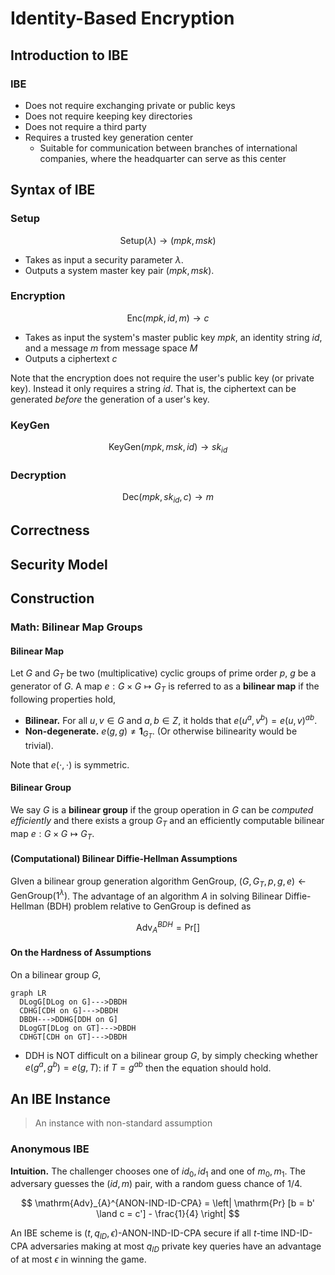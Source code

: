# Identity-Based Encryption

## Introduction to IBE

### IBE

- Does not require exchanging private or public keys
- Does not require keeping key directories
- Does not require a third party
- Requires a trusted key generation center
  - Suitable for communication between branches of international companies, where the headquarter can serve as this center

## Syntax of IBE

### Setup

$$ \mathrm{Setup}(\lambda) \to (mpk, msk) $$

- Takes as input a security parameter $\lambda$.
- Outputs a system master key pair $(mpk, msk)$.

### Encryption

$$ \mathrm{Enc}(mpk, id, m) \to c $$

- Takes as input the system's master public key $mpk$, an identity string $id$, and a message $m$ from message space $M$
- Outputs a ciphertext $c$

Note that the encryption does not require the user's public key (or private key). Instead it only requires a string $id$. That is, the ciphertext can be generated *before* the generation of a user's key.

### KeyGen

$$ \mathrm{KeyGen}(mpk, msk, id) \to sk_{id} $$

### Decryption

$$ \mathrm{Dec}(mpk, sk_{id}, c) \to m $$

## Correctness

## Security Model

## Construction

### Math: Bilinear Map Groups

#### Bilinear Map

Let $G$ and $G_T$ be two (multiplicative) cyclic groups of prime order $p$, $g$ be a generator of $G$. A map $e: G \times G \mapsto G_T$ is referred to as a **bilinear map** if the following properties hold,

- **Bilinear.** For all $u, v \in G$ and $a, b \in Z$, it holds that $e(u^a, v^b) = e(u, v)^{ab}$.
- **Non-degenerate.** $e(g, g) \neq \mathbf{1}_{G_T}$. (Or otherwise bilinearity would be trivial).

Note that $e(\cdot,\cdot)$ is symmetric.

#### Bilinear Group

We say $G$ is a **bilinear group** if the group operation in $G$ can be *computed efficiently* and there exists a group $G_T$ and an efficiently computable bilinear map $e: G \times G \mapsto G_T$. 

#### (Computational) Bilinear Diffie-Hellman Assumptions

GIven a bilinear group generation algorithm $\mathrm{GenGroup}$, $(G, G_T, p, g, e) \leftarrow \mathrm{GenGroup}(1^\lambda)$. The advantage of an algorithm $A$ in solving Bilinear Diffie-Hellman (BDH) problem relative to $\mathrm{GenGroup}$ is defined as

$$ \mathrm{Adv}_{A}^{BDH} = \mathrm{Pr}[] $$

#### On the Hardness of Assumptions

On a bilinear group $G$,

```mermaid
graph LR
  DLogG[DLog on G]--->DBDH
  CDHG[CDH on G]--->DBDH
  DBDH--->DDHG[DDH on G]
  DLogGT[DLog on GT]--->DBDH
  CDHGT[CDH on GT]--->DBDH
```

- DDH is NOT difficult on a bilinear group $G$, by simply checking whether $e(g^a, g^b) = e(g, T)$: if $T = g^{ab}$ then the equation should hold.

## An IBE Instance

> An instance with non-standard assumption

### Anonymous IBE

**Intuition.** The challenger chooses one of $id_0, id_1$ and one of $m_0, m_1$. The adversary guesses the $(id, m)$ pair, with a random guess chance of $1/4$.

$$ \mathrm{Adv}_{A}^{ANON-IND-ID-CPA} = \left| \mathrm{Pr} [b = b' \land c = c'] - \frac{1}{4} \right| $$

An IBE scheme is $(t, q_{ID}, \epsilon)$-ANON-IND-ID-CPA secure if all $t$-time IND-ID-CPA adversaries making at most $q_{ID}$ private key queries have an advantage of at most $\epsilon$ in winning the game.
